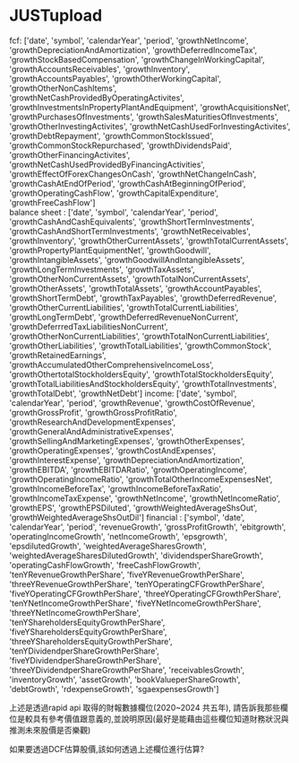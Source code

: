 # JUSTupload

fcf:
['date',
 'symbol',
 'calendarYear',
 'period',
 'growthNetIncome',
 'growthDepreciationAndAmortization',
 'growthDeferredIncomeTax',
 'growthStockBasedCompensation',
 'growthChangeInWorkingCapital',
 'growthAccountsReceivables',
 'growthInventory',
 'growthAccountsPayables',
 'growthOtherWorkingCapital',
 'growthOtherNonCashItems',
 'growthNetCashProvidedByOperatingActivites',
 'growthInvestmentsInPropertyPlantAndEquipment',
 'growthAcquisitionsNet',
 'growthPurchasesOfInvestments',
 'growthSalesMaturitiesOfInvestments',
 'growthOtherInvestingActivites',
 'growthNetCashUsedForInvestingActivites',
 'growthDebtRepayment',
 'growthCommonStockIssued',
 'growthCommonStockRepurchased',
 'growthDividendsPaid',
 'growthOtherFinancingActivites',
 'growthNetCashUsedProvidedByFinancingActivities',
 'growthEffectOfForexChangesOnCash',
 'growthNetChangeInCash',
 'growthCashAtEndOfPeriod',
 'growthCashAtBeginningOfPeriod',
 'growthOperatingCashFlow',
 'growthCapitalExpenditure',
 'growthFreeCashFlow']  
balance sheet :
['date',
 'symbol',
 'calendarYear',
 'period',
 'growthCashAndCashEquivalents',
 'growthShortTermInvestments',
 'growthCashAndShortTermInvestments',
 'growthNetReceivables',
 'growthInventory',
 'growthOtherCurrentAssets',
 'growthTotalCurrentAssets',
 'growthPropertyPlantEquipmentNet',
 'growthGoodwill',
 'growthIntangibleAssets',
 'growthGoodwillAndIntangibleAssets',
 'growthLongTermInvestments',
 'growthTaxAssets',
 'growthOtherNonCurrentAssets',
 'growthTotalNonCurrentAssets',
 'growthOtherAssets',
 'growthTotalAssets',
 'growthAccountPayables',
 'growthShortTermDebt',
 'growthTaxPayables',
 'growthDeferredRevenue',
 'growthOtherCurrentLiabilities',
 'growthTotalCurrentLiabilities',
 'growthLongTermDebt',
 'growthDeferredRevenueNonCurrent',
 'growthDeferrredTaxLiabilitiesNonCurrent',
 'growthOtherNonCurrentLiabilities',
 'growthTotalNonCurrentLiabilities',
 'growthOtherLiabilities',
 'growthTotalLiabilities',
 'growthCommonStock',
 'growthRetainedEarnings',
 'growthAccumulatedOtherComprehensiveIncomeLoss',
 'growthOthertotalStockholdersEquity',
 'growthTotalStockholdersEquity',
 'growthTotalLiabilitiesAndStockholdersEquity',
 'growthTotalInvestments',
 'growthTotalDebt',
 'growthNetDebt']
income:
['date',
 'symbol',
 'calendarYear',
 'period',
 'growthRevenue',
 'growthCostOfRevenue',
 'growthGrossProfit',
 'growthGrossProfitRatio',
 'growthResearchAndDevelopmentExpenses',
 'growthGeneralAndAdministrativeExpenses',
 'growthSellingAndMarketingExpenses',
 'growthOtherExpenses',
 'growthOperatingExpenses',
 'growthCostAndExpenses',
 'growthInterestExpense',
 'growthDepreciationAndAmortization',
 'growthEBITDA',
 'growthEBITDARatio',
 'growthOperatingIncome',
 'growthOperatingIncomeRatio',
 'growthTotalOtherIncomeExpensesNet',
 'growthIncomeBeforeTax',
 'growthIncomeBeforeTaxRatio',
 'growthIncomeTaxExpense',
 'growthNetIncome',
 'growthNetIncomeRatio',
 'growthEPS',
 'growthEPSDiluted',
 'growthWeightedAverageShsOut',
 'growthWeightedAverageShsOutDil']
financial :
['symbol',
 'date',
 'calendarYear',
 'period',
 'revenueGrowth',
 'grossProfitGrowth',
 'ebitgrowth',
 'operatingIncomeGrowth',
 'netIncomeGrowth',
 'epsgrowth',
 'epsdilutedGrowth',
 'weightedAverageSharesGrowth',
 'weightedAverageSharesDilutedGrowth',
 'dividendsperShareGrowth',
 'operatingCashFlowGrowth',
 'freeCashFlowGrowth',
 'tenYRevenueGrowthPerShare',
 'fiveYRevenueGrowthPerShare',
 'threeYRevenueGrowthPerShare',
 'tenYOperatingCFGrowthPerShare',
 'fiveYOperatingCFGrowthPerShare',
 'threeYOperatingCFGrowthPerShare',
 'tenYNetIncomeGrowthPerShare',
 'fiveYNetIncomeGrowthPerShare',
 'threeYNetIncomeGrowthPerShare',
 'tenYShareholdersEquityGrowthPerShare',
 'fiveYShareholdersEquityGrowthPerShare',
 'threeYShareholdersEquityGrowthPerShare',
 'tenYDividendperShareGrowthPerShare',
 'fiveYDividendperShareGrowthPerShare',
 'threeYDividendperShareGrowthPerShare',
 'receivablesGrowth',
 'inventoryGrowth',
 'assetGrowth',
 'bookValueperShareGrowth',
 'debtGrowth',
 'rdexpenseGrowth',
 'sgaexpensesGrowth']


上述是透過rapid api 取得的財報數據欄位(2020~2024 共五年), 
請告訴我那些欄位是較具有參考價值跟意義的,並說明原因(最好是能藉由這些欄位知道財務狀況與推測未來股價是否樂觀)

如果要透過DCF估算股價,該如何透過上述欄位進行估算?
